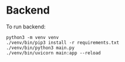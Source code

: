 # Backend

To run backend:

```
python3 -m venv venv
./venv/bin/pip3 install -r requirements.txt
./venv/bin/python3 main.py
./venv/bin/uvicorn main:app --reload
```

